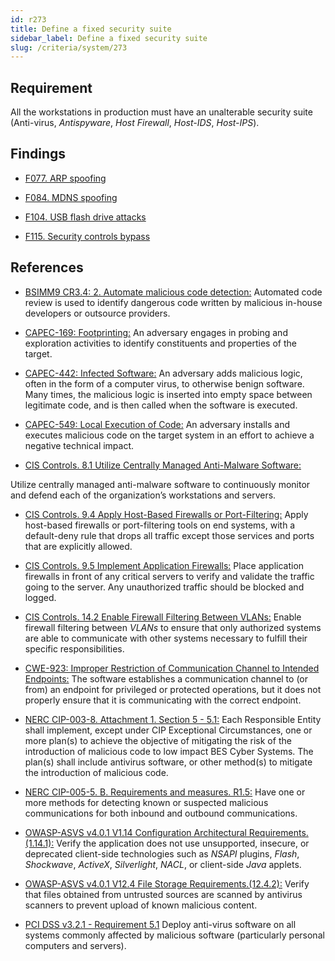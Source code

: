 ```yaml
---
id: r273
title: Define a fixed security suite
sidebar_label: Define a fixed security suite
slug: /criteria/system/273
---
```


## Requirement

All the workstations in production
must have an unalterable security suite
(Anti-virus, *Antispyware*, *Host Firewall*, *Host-IDS*, *Host-IPS*).

## Findings

- [F077. ARP spoofing](https://fluidattacks.com/products/rules/findings/077/)

- [F084. MDNS spoofing](https://fluidattacks.com/products/rules/findings/084/)

- [F104. USB flash drive attacks](https://fluidattacks.com/products/rules/findings/104/)

- [F115. Security controls bypass](https://fluidattacks.com/products/rules/findings/115/)

## References

- [BSIMM9 CR3.4: 2. Automate malicious code detection:](https://www.bsimm.com/framework/software-security-development-lifecycle/code-review.html)
Automated code review is used to identify dangerous code written by malicious
in-house developers or outsource providers.

- [CAPEC-169: Footprinting:](http://capec.mitre.org/data/definitions/169.html)
An adversary engages in probing and exploration activities to identify
constituents and properties of the target.

- [CAPEC-442: Infected Software:](http://capec.mitre.org/data/definitions/442.html)
An adversary adds malicious logic, often in the form of a computer virus,
to otherwise benign software.
Many times, the malicious logic is inserted into empty space between legitimate
code,
and is then called when the software is executed.

- [CAPEC-549: Local Execution of Code:](http://capec.mitre.org/data/definitions/549.html)
An adversary installs and executes malicious code on the target system in an
effort to achieve a negative technical impact.

- [CIS Controls. 8.1 Utilize Centrally Managed Anti-Malware Software:](https://www.cisecurity.org/controls/)

Utilize centrally managed anti-malware software to continuously monitor and
defend each of the organization’s workstations and servers.

- [CIS Controls. 9.4 Apply Host-Based Firewalls or Port-Filtering:](https://www.cisecurity.org/controls/)
Apply host-based firewalls or port-filtering tools on end systems,
with a default-deny rule that drops all traffic except those services and ports
that are explicitly allowed.

- [CIS Controls. 9.5 Implement Application Firewalls:](https://www.cisecurity.org/controls/)
Place application firewalls in front of any critical servers to verify and
validate the traffic going to the server.
Any unauthorized traffic should be blocked and logged.

- [CIS Controls. 14.2 Enable Firewall Filtering Between VLANs:](https://www.cisecurity.org/controls/)
Enable firewall filtering between *VLANs* to ensure that only authorized
systems are able to communicate with other systems necessary to fulfill their
specific responsibilities.

- [CWE-923: Improper Restriction of Communication Channel to Intended Endpoints:](https://cwe.mitre.org/data/definitions/923.html)
The software establishes a communication channel to (or from) an endpoint for
privileged or protected operations,
but it does not properly ensure that it is communicating with the correct
endpoint.

- [NERC CIP-003-8. Attachment 1. Section 5 - 5.1:](https://www.nerc.com/pa/Stand/Reliability%20Standards/CIP-003-8.pdf)
Each Responsible Entity shall implement,
except under CIP Exceptional Circumstances,
one or more plan(s) to achieve the objective of mitigating the risk of the
introduction of malicious code to low impact BES Cyber Systems.
The plan(s) shall include antivirus software,
or other method(s) to mitigate the introduction of malicious code.

- [NERC CIP-005-5. B. Requirements and measures. R1.5:](https://www.nerc.com/pa/Stand/Reliability%20Standards/CIP-005-5.pdf)
Have one or more methods for detecting known or suspected malicious
communications for both inbound and outbound communications.

- [OWASP-ASVS v4.0.1 V1.14 Configuration Architectural Requirements.(1.14.1):](https://owasp.org/www-project-application-security-verification-standard/)
Verify the application does not use unsupported, insecure, or deprecated
client-side technologies such as *NSAPI* plugins, *Flash*, *Shockwave*,
*ActiveX*, *Silverlight*, *NACL*, or client-side *Java* applets.

- [OWASP-ASVS v4.0.1 V12.4 File Storage Requirements.(12.4.2):](https://owasp.org/www-project-application-security-verification-standard/)
Verify that files obtained from untrusted sources are scanned by antivirus
scanners to prevent upload of known malicious content.

- [PCI DSS v3.2.1 - Requirement 5.1](https://www.pcisecuritystandards.org/documents/PCI_DSS_v3-2-1.pdf)
Deploy anti-virus software on all systems commonly affected by malicious
software
(particularly personal computers and servers).
